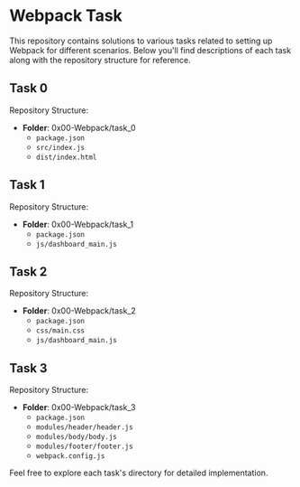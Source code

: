 # Webpack Task

This repository contains solutions to various tasks related to setting up Webpack for different scenarios. Below you'll find descriptions of each task along with the repository structure for reference.

## Task 0

Repository Structure:

- **Folder**: 0x00-Webpack/task_0
  - `package.json`
  - `src/index.js`
  - `dist/index.html`

## Task 1

Repository Structure:

- **Folder**: 0x00-Webpack/task_1
  - `package.json`
  - `js/dashboard_main.js`

## Task 2

Repository Structure:

- **Folder**: 0x00-Webpack/task_2
  - `package.json`
  - `css/main.css`
  - `js/dashboard_main.js`

## Task 3

Repository Structure:

- **Folder**: 0x00-Webpack/task_3
  - `package.json`
  - `modules/header/header.js`
  - `modules/body/body.js`
  - `modules/footer/footer.js`
  - `webpack.config.js`

Feel free to explore each task's directory for detailed implementation.
